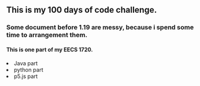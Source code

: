 
<h2> This is my 100 days of code challenge.</h2>
<h3> Some document before 1.19 are messy, because i spend some time to arrangement them.
<p>
<h4> This is one part of my EECS 1720.</h4>
</P>
<li> Java part
<li> python part
<li> p5.js part
